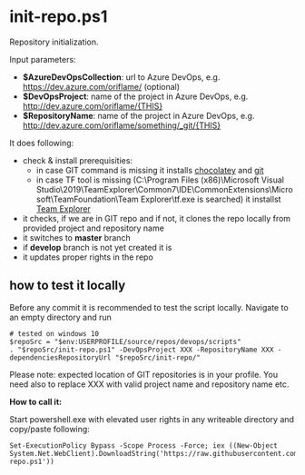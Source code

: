 # init-repo.ps1
Repository initialization.

Input parameters:
* **$AzureDevOpsCollection**: url to Azure DevOps, e.g. https://dev.azure.com/oriflame/ (optional)
* **$DevOpsProject**: name of the project in Azure DevOps, e.g. http://dev.azure.com/oriflame/{THIS}
* **$RepositoryName**: name of the project in Azure DevOps, e.g. http://dev.azure.com/oriflame/something/_git/{THIS}

It does following:

* check & install prerequisities: 
  * in case GIT command is missing it installs [chocolatey](https://chocolatey.org/) and [git](https://chocolatey.org/packages/git.install)
  * in case TF tool is missing (C:\Program Files (x86)\Microsoft Visual Studio\2019\TeamExplorer\Common7\IDE\CommonExtensions\Microsoft\TeamFoundation\Team Explorer\tf.exe is searched) it installst [Team Explorer](https://chocolatey.org/packages/visualstudio2017teamexplorer)
* it checks, if we are in GIT repo and if not, it clones the repo locally from provided project and repository name
* it switches to **master** branch
* if **develop** branch is not yet created it is
* it updates proper rights in the repo


## how to test it locally

Before any commit it is recommended to test the script locally. Navigate to an empty directory and run

 ```
 # tested on windows 10
 $repoSrc = "$env:USERPROFILE/source/repos/devops/scripts"
 . "$repoSrc/init-repo.ps1" -DevOpsProject XXX -RepositoryName XXX -dependenciesRepositoryUrl "$repoSrc/init-repo/"
 ```

 Please note: expected location of GIT repositories is in your profile. You need also to replace XXX with valid project name and repository name etc.

**How to call it:**

Start powershell.exe with elevated user rights in any writeable directory and copy/paste following:

```
Set-ExecutionPolicy Bypass -Scope Process -Force; iex ((New-Object System.Net.WebClient).DownloadString('https://raw.githubusercontent.com/Oriflame/devops/master/scripts/init-repo.ps1'))
```
